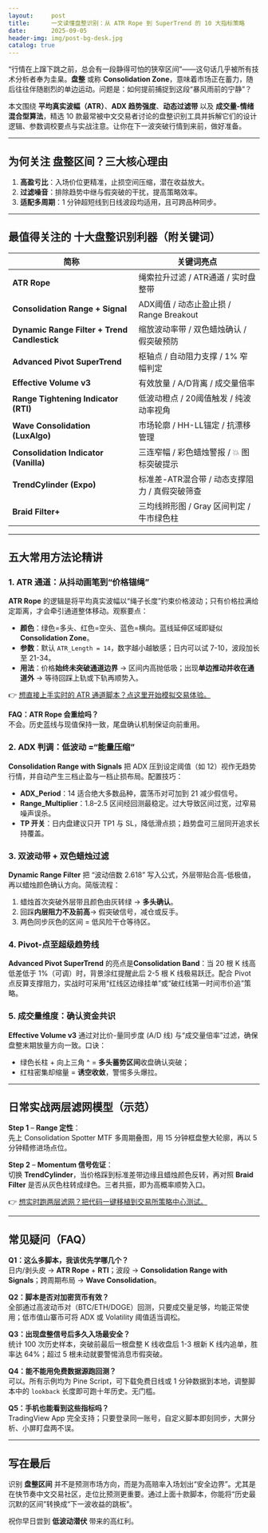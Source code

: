 ```yaml
---
layout:     post
title:      一文读懂盘整识别：从 ATR Rope 到 SuperTrend 的 10 大指标策略
date:       2025-09-05
header-img: img/post-bg-desk.jpg
catalog: true
---
```


“行情在上蹿下跳之前，总会有一段静得可怕的狭窄区间”——这句话几乎被所有技术分析者奉为圭臬。**盘整** 或称 **Consolidation Zone**，意味着市场正在蓄力，随后往往伴随剧烈的单边运动。问题是：如何提前捕捉到这段“暴风雨前的宁静”？

本文围绕 **平均真实波幅（ATR）**、**ADX 趋势强度**、**动态过滤带** 以及 **成交量-情绪混合型算法**，精选 10 款最常被中文交易者讨论的盘整识别工具并拆解它们的设计逻辑、参数调校要点与实战注意。让你在下一波突破行情到来前，做好准备。

---

## 为何关注 **盘整区间**？三大核心理由

1. **高盈亏比**：入场价位更精准，止损空间压缩，潜在收益放大。  
2. **过滤噪音**：排除趋势中继与假突破的干扰，提高策略效率。  
3. **适配多周期**：1 分钟超短线到日线波段均适用，且可跨品种同步。

---

## 最值得关注的 **十大盘整识别利器**（附关键词）

| 简称 | 关键词亮点  
| ---  | ---  
| **ATR Rope** | 绳索拉升过滤 / ATR通道 / 实时盘整带  
| **Consolidation Range + Signal** | ADX阈值 / 动态止盈止损 / Range Breakout  
| **Dynamic Range Filter + Trend Candlestick** | 缩放波动率带 / 双色蜡烛确认 / 假突破预防  
| **Advanced Pivot SuperTrend** | 枢轴点 / 自动阻力支撑 / 1% 窄幅判定  
| **Effective Volume v3** | 有效放量 / A/D背离 / 成交量倍率  
| **Range Tightening Indicator (RTI)** | 低波动橙点 / 20阈值触发 / 纯波动率视角  
| **Wave Consolidation (LuxAlgo)** | 市场轮廓 / HH-LL锚定 / 抗漂移管理  
| **Consolidation Indicator (Vanilla)** | 三连窄幅 / 彩色蜡烛警报 / 💥 图标突破提示  
| **TrendCylinder (Expo)** | 标准差-ATR混合带 / 动态支撑阻力 / 真假突破筛查  
| **Braid Filter+** | 三均线辫形图 / Gray 区间判定 / 牛市绿色柱  

---

## 五大常用方法论精讲

### 1. ATR 通道：从抖动画笔到“价格锚绳”

**ATR Rope** 的逻辑是将平均真实波幅以“绳子长度”约束价格波动；只有价格拉满给定距离，才会牵引通道整体移动。观察要点：

- **颜色**：绿色=多头、红色=空头、蓝色=横向。蓝线延伸区域即疑似 **Consolidation Zone**。
- **参数**：默认 `ATR_Length = 14`，数字越小越敏感；日内可以试 7-10，波段加长至 21-34。
- **用法**：价格**始终未突破通道边界** → 区间内高抛低吸；出现**单边推动并收在通道外** → 等待回踩上轨或下轨再顺势入。

👉 [想直接上手实时的 ATR 通道脚本？点这里开始模拟交易体验。](https://okxdog.com/)

**FAQ：ATR Rope 会重绘吗？**  
不会。历史蓝线与现值保持一致，尾盘确认机制保证向前重用。

### 2. ADX 判调：低波动 =“能量压缩”

**Consolidation Range with Signals** 把 ADX 压到设定阈值（如 12）视作无趋势行情，并自动产生三档止盈与一档止损布局。配置技巧：

- **ADX_Period**：14 适合绝大多数品种，震荡币对可加到 21 减少假信号。  
- **Range_Multiplier**：1.8–2.5 区间经回测最稳定。过大导致区间过宽，过窄易噪声误杀。  
- **TP 开关**：日内盘建议只开 TP1 与 SL，降低滑点损；趋势盘可三层同开追求长持覆盖。

### 3. 双波动带 + 双色蜡烛过滤

**Dynamic Range Filter** 把 “波动倍数 2.618” 写入公式，外层带贴合高-低极值，再以蜡烛颜色确认方向。简版流程：

1. 蜡烛首次突破外层带且颜色由灰转绿 → **多头确认**。  
2. 回踩**内层阻力不及前高**→ 假突破信号，减仓或反手。  
3. 两色同步灰色的区间 = 低风险干仓等待区。

### 4. Pivot-点至超级趋势线

**Advanced Pivot SuperTrend** 的亮点是**Consolidation Band**：当 20 根 K 线高低差低于 1%（可调）时，背景涂红提醒此后 2-5 根 K 线极易跃迁。配合 Pivot 点反算支撑阻力，实战时可采用“红线区边缘挂单”或“破红线第一时间市价追”策略。

### 5. 成交量维度：确认资金共识

**Effective Volume v3** 通过对比价-量同步度 (A/D 线) 与“成交量倍率”过滤，确保盘整末期放量方向一致。口诀：

- 绿色长柱 + 向上三角 ^ = **多头蓄势区间**收盘确认突破；  
- 红柱密集却缩量 = **诱空收敛**，警惕多头爆拉。  

---

## 日常实战两层滤网模型（示范）

**Step 1** – **Range 定性**：  
先上 Consolidation Spotter MTF 多周期叠图，用 15 分钟框盘整大轮廓，再以 5 分钟精修进场点位。

**Step 2** – **Momentum 信号佐证**：  
切换 **TrendCylinder**，当价格踩到标准差带边缘且蜡烛颜色反转，再对照 **Braid Filter** 是否从灰色柱转成绿色。三者共振，即为高概率顺势入口。

👉 [想实时跑两层滤网？把代码一键移植到交易所策略中心测试。](https://okxdog.com/)

---

## 常见疑问（FAQ）

**Q1：这么多脚本，我该优先学哪几个？**  
日内/剥头皮 → **ATR Rope** + **RTI**；波段 → **Consolidation Range with Signals**；跨周期布局 → **Wave Consolidation**。

**Q2：脚本是否对加密货币有效？**  
全部通过高波动币对（BTC/ETH/DOGE）回测，只要成交量足够，均能正常使用；低市值山寨币可将 ADX 或 Volatility 阈值适当调松。

**Q3：出现盘整信号后多久入场最安全？**  
统计 100 次历史样本，突破前最后一根盘整 K 线收盘后 1-3 根新 K 线内追单，胜率达 64%；超过 5 根未动就要警惕消息市假突破。

**Q4：能不能用免费数据源跑回测？**  
可以。所有示例均为 Pine Script，可下载免费日线或 1 分钟数据到本地，调整脚本中的 `lookback` 长度即可跑十年历史。无门槛。

**Q5：手机也能看到这些指标吗？**  
TradingView App 完全支持；只要登录同一账号，自定义脚本即刻同步，大屏分析、小屏盯盘两不误。

---

## 写在最后

识别 **盘整区间** 并不是预测市场方向，而是为高赔率入场划出“安全边界”。尤其是在快节奏中文交易社区，走位比预测更重要。通过上面十款脚本，你能将“历史最沉默的区间”转换成“下一波收益的跳板”。

祝你早日尝到 **低波动潜伏** 带来的高红利。